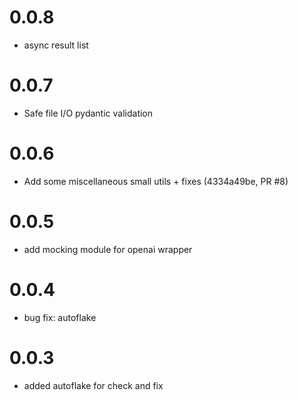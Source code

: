 # 0.0.8

- async result list

# 0.0.7

- Safe file I/O pydantic validation

# 0.0.6

- Add some miscellaneous small utils + fixes (4334a49be, PR #8)

# 0.0.5

- add mocking module for openai wrapper

# 0.0.4

- bug fix: autoflake

# 0.0.3

- added autoflake for check and fix
